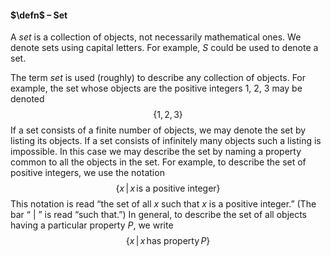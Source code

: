 #### $\defn$ – Set
A *set* is a collection of objects, not necessarily mathematical ones. We denote sets using capital letters. For example, $S$ could be used to denote a set.

The term *set* is used (roughly) to describe any collection of objects. For example, the set whose objects are the positive integers 1, 2, 3 may be denoted $$\{1,2,3\}$$If a set consists of a finite number of objects, we may denote the set by listing its objects. If a set consists of infinitely many objects such a listing is impossible. In this case we may describe the set by naming a property common to all the objects in the set. For example, to describe the set of positive integers, we use the notation $$\{x \,|\,x \,\text{is a positive integer}\}$$This notation is read “the set of all $x$ such that $x$ is a positive integer.” (The bar “ | ” is read “such that.”) In general, to describe the set of all objects having a particular property $P$, we write $$\{x \,|\,x \,\text{has property}\,P\}$$